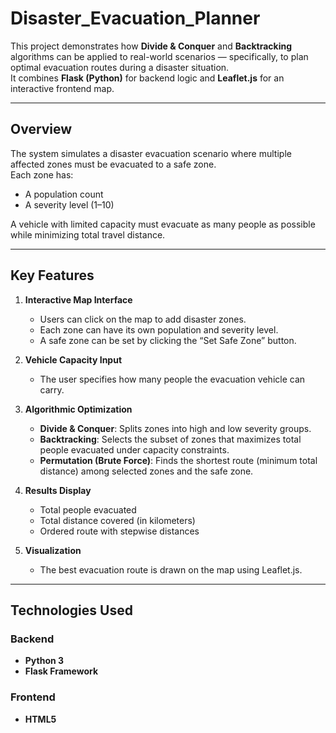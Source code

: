 # Disaster_Evacuation_Planner


This project demonstrates how **Divide & Conquer** and **Backtracking** algorithms can be applied to real-world scenarios — specifically, to plan optimal evacuation routes during a disaster situation.  
It combines **Flask (Python)** for backend logic and **Leaflet.js** for an interactive frontend map.

---

## Overview

The system simulates a disaster evacuation scenario where multiple affected zones must be evacuated to a safe zone.  
Each zone has:
- A population count
- A severity level (1–10)

A vehicle with limited capacity must evacuate as many people as possible while minimizing total travel distance.

---

## Key Features

1. **Interactive Map Interface**
   - Users can click on the map to add disaster zones.
   - Each zone can have its own population and severity level.
   - A safe zone can be set by clicking the “Set Safe Zone” button.

2. **Vehicle Capacity Input**
   - The user specifies how many people the evacuation vehicle can carry.

3. **Algorithmic Optimization**
   - **Divide & Conquer**: Splits zones into high and low severity groups.
   - **Backtracking**: Selects the subset of zones that maximizes total people evacuated under capacity constraints.
   - **Permutation (Brute Force)**: Finds the shortest route (minimum total distance) among selected zones and the safe zone.

4. **Results Display**
   - Total people evacuated
   - Total distance covered (in kilometers)
   - Ordered route with stepwise distances

5. **Visualization**
   - The best evacuation route is drawn on the map using Leaflet.js.

---

## Technologies Used

### Backend
- **Python 3**
- **Flask Framework**

### Frontend
- **HTML5**



